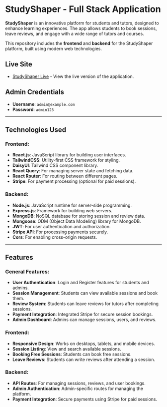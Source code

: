 # StudyShaper - Full Stack Application

**StudyShaper** is an innovative platform for students and tutors, designed to enhance learning experiences. The app allows students to book sessions, leave reviews, and engage with a wide range of tutors and courses.

This repository includes the **frontend** and **backend** for the StudyShaper platform, built using modern web technologies.

## Live Site

- [StudyShaper Live](https://your-live-site-url.com) - View the live version of the application.

## Admin Credentials

- **Username**: `admin@example.com`
- **Password**: `admin123`

---

## Technologies Used

### Frontend:

- **React.js**: JavaScript library for building user interfaces.
- **TailwindCSS**: Utility-first CSS framework for styling.
- **DaisyUI**: Tailwind CSS component library.
- **React Query**: For managing server state and fetching data.
- **React Router**: For routing between different pages.
- **Stripe**: For payment processing (optional for paid sessions).

### Backend:

- **Node.js**: JavaScript runtime for server-side programming.
- **Express.js**: Framework for building web servers.
- **MongoDB**: NoSQL database for storing session and review data.
- **Mongoose**: ODM (Object Data Modeling) library for MongoDB.
- **JWT**: For user authentication and authorization.
- **Stripe API**: For processing payments securely.
- **Cors**: For enabling cross-origin requests.

---

## Features

### General Features:
- **User Authentication**: Login and Register features for students and admins.
- **Session Management**: Students can view available sessions and book them.
- **Review System**: Students can leave reviews for tutors after completing sessions.
- **Payment Integration**: Integrated Stripe for secure session bookings.
- **Admin Dashboard**: Admins can manage sessions, users, and reviews.
  
### Frontend:
- **Responsive Design**: Works on desktops, tablets, and mobile devices.
- **Session Listing**: View and search available sessions.
- **Booking Free Sessions**: Students can book free sessions.
- **Leave Reviews**: Students can write reviews after attending a session.
  
### Backend:
- **API Routes**: For managing sessions, reviews, and user bookings.
- **Admin Authentication**: Admin-specific routes for managing the platform.
- **Payment Integration**: Secure payments using Stripe for paid sessions.

